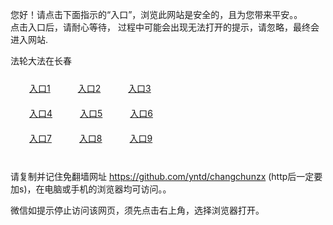 您好！请点击下面指示的“入口”，浏览此网站是安全的，且为您带来平安。。 <br/>
点击入口后，请耐心等待， 过程中可能会出现无法打开的提示，请忽略，最终会进入网站. </br>

法轮大法在长春<br/>
<div style="padding:10px"><a style="margin:20px" target="_blank" href="https://dj09opqty7tlh.cloudfront.net/2Qpsp?xkrnznhg" id="ccLink1" rel="nofollow">入口1</a> <a target="_blank" style="margin:20px" href="https://d10gnggsuzdz2l.cloudfront.net/2Qpsp?sdzqiym" id="ccLink2" rel="nofollow">入口2</a> <a style="margin:20px" target="_blank" href="https://d2b1ab8bqsvyfp.cloudfront.net/2Qpsp?qnnwqerx" id="ccLink3" rel="nofollow">入口3</a></div>

<div style="padding:10px" ><a style="margin:20px" target="_blank" href="https://dj09opqty7tlh.cloudfront.net/2Qpsp?xkrnznhg" id="ccLink4" rel="nofollow">入口4</a> <a style="margin:20px" href="https://d10gnggsuzdz2l.cloudfront.net/2Qpsp?sdzqiym" target="_blank" id="ccLink5" rel="nofollow">入口5</a> <a style="margin:20px" href="https://d2b1ab8bqsvyfp.cloudfront.net/2Qpsp?qnnwqerx" target="_blank" id="ccLink6" rel="nofollow">入口6</a></div>

<div style="padding:10px"><a style="margin:20px" target="_blank" href="https://dj09opqty7tlh.cloudfront.net/2Qpsp?xkrnznhg" id="ccLink7" rel="nofollow">入口7</a> <a style="margin:20px" href="https://d10gnggsuzdz2l.cloudfront.net/2Qpsp?sdzqiym" target="_blank" id="ccLink8" rel="nofollow">入口8</a> <a style="margin:20px" target="_blank" href="https://d2b1ab8bqsvyfp.cloudfront.net/2Qpsp?qnnwqerx" id="ccLink9" rel="nofollow">入口9</a></div>

<br/>



请复制并记住免翻墙网址 https://github.com/yntd/changchunzx (http后一定要加s)，在电脑或手机的浏览器均可访问。。<br/>

微信如提示停止访问该网页，须先点击右上角，选择浏览器打开。
